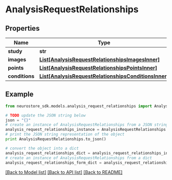 # AnalysisRequestRelationships


## Properties
Name | Type | Description | Notes
------------ | ------------- | ------------- | -------------
**study** | **str** |  | [optional] 
**images** | [**List[AnalysisRequestRelationshipsImagesInner]**](AnalysisRequestRelationshipsImagesInner.md) |  | [optional] 
**points** | [**List[AnalysisRequestRelationshipsPointsInner]**](AnalysisRequestRelationshipsPointsInner.md) |  | [optional] 
**conditions** | [**List[AnalysisRequestRelationshipsConditionsInner]**](AnalysisRequestRelationshipsConditionsInner.md) |  | [optional] 

## Example

```python
from neurostore_sdk.models.analysis_request_relationships import AnalysisRequestRelationships

# TODO update the JSON string below
json = "{}"
# create an instance of AnalysisRequestRelationships from a JSON string
analysis_request_relationships_instance = AnalysisRequestRelationships.from_json(json)
# print the JSON string representation of the object
print AnalysisRequestRelationships.to_json()

# convert the object into a dict
analysis_request_relationships_dict = analysis_request_relationships_instance.to_dict()
# create an instance of AnalysisRequestRelationships from a dict
analysis_request_relationships_form_dict = analysis_request_relationships.from_dict(analysis_request_relationships_dict)
```
[[Back to Model list]](../README.md#documentation-for-models) [[Back to API list]](../README.md#documentation-for-api-endpoints) [[Back to README]](../README.md)


